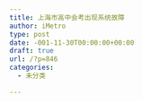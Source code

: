 ```yaml
---
title: 上海市高中会考出现系统故障
author: iMetro
type: post
date: -001-11-30T00:00:00+00:00
draft: true
url: /?p=846
categories:
  - 未分类

---
```

